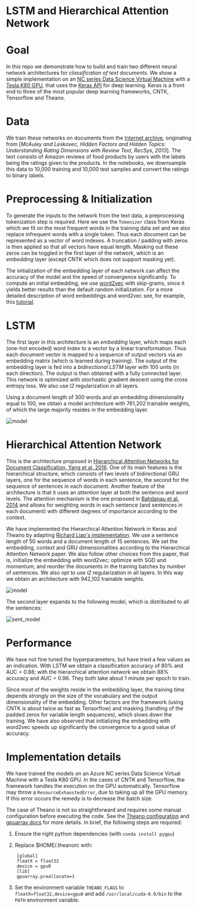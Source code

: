 # LSTM and Hierarchical Attention Network

# Goal

In this repo we demonstrate how to build and train two different neural network architectures for *classification of text documents*. We show a simple implementation on an [NC series Data Science Virtual Machine](https://aka.ms/dsvm/windows) with a [Tesla K80 GPU](http://www.nvidia.com/object/tesla-k80.html), that uses the [Keras API](https://keras.io) for deep learning. Keras is a front end to three of the most popular deep learning frameworks, CNTK, Tensorflow and Theano. 

# Data 

We train these networks on documents from the [Internet archive](https://archive.org/details/amazon-reviews-1995-2013), originating from [*McAuley and Leskovec, Hidden Factors and Hidden Topics: Understanding Rating Dimensions with Review Text, RecSys, 2013*]. The text consists of Amazon reviews of food products by users with the labels being the ratings given to the products. In the notebooks, we downsample this data to 10,000 training and 10,000 test samples and convert the ratings to binary labels.

# Preprocessing & Initialization

To generate the inputs to the network from the text data, a preprocessing tokenization step is required. Here we use the `Tokenizer` class from Keras which we fit on the most frequent words in the training data set and we also replace infrequent words with a single token. Thus each document can be represented as a vector of word indexes. A truncation / padding with zeros is then applied so that all vectors have equal length. Masking out these zeros can be toggled in the first layer of the network, which is an *embedding* layer (except CNTK which does not support masking yet). 

The initialization of the embedding layer of each network can affect the accuracy of the model and the speed of convergence significantly. To compute an initial embedding, we use [word2vec](https://arxiv.org/pdf/1301.3781.pdf) with skip-grams, since it yields better results than the default random initialization. For a more detailed description of word embeddings and word2vec see, for example, this [tutorial](http://adventuresinmachinelearning.com/gensim-word2vec-tutorial/).


# LSTM 

The first layer in this architecture is an *embedding* layer, which maps each (one-hot encoded) word index to a vector by a linear transformation. Thus each document vector is mapped to a sequence of output vectors via an embedding matrix (which is learned during training). The output of the embedding layer is fed into a *bidirectional LSTM* layer with 100 units (in each direction). The output is then obtained with a fully connected layer. This network is optimized with stochastic gradient descent using the cross entropy loss. We also use *l2* regularization in all layers.

Using a document length of 300 words and an embedding dimensionality equal to 100, we obtain a model architecture with 761,202 trainable weights, of which the large majority resides in the embedding layer.

![model](https://raw.githubusercontent.com/anargyri/lstm_han/master/images/lstm_model.png)


# Hierarchical Attention Network

This is the architecture proposed in 
[Hierarchical Attention Networks for Document Classification, Yang et al. 2016](https://www.cs.cmu.edu/~diyiy/docs/naacl16.pdf). One of its main features is the hierarchical structure, which consists of two levels of bidirectional GRU layers, one for the sequence of words in each sentence, the second for the sequence of sentences in each document. Another feature of the architecture is that it uses an *attention* layer at both the sentence and word levels. The attention mechanism is the one proposed in [Bahdanau et al. 2014](https://arxiv.org/pdf/1409.0473.pdf) and allows for weighting words in each sentence (and sentences in each document) with different degrees of importance according to the context.

We have implemented the Hierarchical Attention Network in Keras and Theano by adapting 
[Richard Liao's implementation](https://github.com/richliao/textClassifier/blob/master/textClassifierHATT.py).
We use a sentence length of 50 words and a document length of 15 sentences. We set the embedding, context and GRU dimensionalities according to the Hierarchical Attention Network paper. We also follow other choices from this paper, that is, initialize the embedding with word2vec; optimize with SGD and momentum; and reorder the documents in the training batches by number of sentences. We also opt to use *l2* regularization in all layers. In this way we obtain an architecture with 942,102 trainable weights.

![model](https://raw.githubusercontent.com/anargyri/lstm_han/master/images/hatt_model.png)

The second layer expands to the following model, which is distributed to all the sentences:

![sent_model](https://raw.githubusercontent.com/anargyri/lstm_han/master/images/hatt_model_sent.png)


# Performance

We have not fine tuned the hyperparameters, but have tried a few values as an indication. With LSTM we obtain a classification accuracy of 80% and AUC = 0.88; with the hierarchical attention network we obtain 88% accuracy and AUC = 0.96. They both take about 1 minute per epoch to train. 

Since most of the weights reside in the embedding layer, the training time depends strongly on the size of the vocabulary and the output dimensionality of the embedding. Other factors are the framework (using CNTK is about twice as fast as Tensorflow) and masking (handling of the padded zeros for variable length sequences), which slows down the training. We have also observed that initializing the embedding with word2vec speeds up significantly the convergence to a good value of accuracy.   


# Implementation details

We have trained the models on an Azure NC series Data Science Virtual Machine with a Tesla K80 GPU. In the cases of CNTK and Tensorflow, the framework handles the execution on the GPU automatically. Tensorflow may throw a `ResourceExhaustedError`, due to taking up all the GPU memory. If this error occurs the remedy is to decrease the batch size.

The case of Theano is not so straightforward and requires some manual configuration before executing the code. See the [Theano configuration](http://deeplearning.net/software/theano_versions/0.9.X/library/config.html) and [gpuarray docs](https://github.com/Theano/Theano/wiki/Converting-to-the-new-gpu-back-end%28gpuarray%29) for more details. In brief, the following steps are required:
1. Ensure the right python dependencies (with `conda install pygpu`)

2. Replace $HOME/.theanorc with:
```
    [global]
    floatX = float32
    device = gpu0
    [lib]
    gpuarray.preallocate=1
```

3. Set the environment variable `THEANO_FLAGS` to `floatX=float32,device=gpu0` and add `/usr/local/cuda-8.0/bin` to the `PATH` environment variable.


